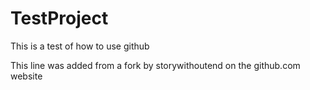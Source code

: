 TestProject
===========

This is a test of how to use github

This line was added from a fork by storywithoutend on the github.com website
